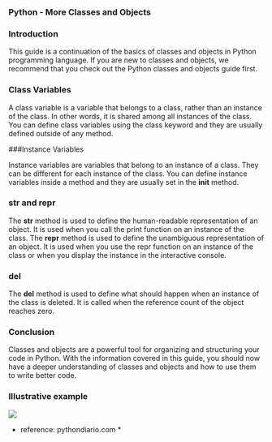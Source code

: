 ### Python - More Classes and Objects

### Introduction
This guide is a continuation of the basics of classes and objects in Python programming language. If you are new to classes and objects, we recommend that you check out the Python classes and objects guide first.

### Class Variables

A class variable is a variable that belongs to a class, rather than an instance of the class. In other words, it is shared among all instances of the class. You can define class variables using the class keyword and they are usually defined outside of any method.

###Instance Variables

Instance variables are variables that belong to an instance of a class. They can be different for each instance of the class. You can define instance variables inside a method and they are usually set in the __init__ method.

### __str__ and __repr__

The __str__ method is used to define the human-readable representation of an object. It is used when you call the print function on an instance of the class. The __repr__ method is used to define the unambiguous representation of an object. It is used when you use the repr function on an instance of the class or when you display the instance in the interactive console.

### __del__
The __del__ method is used to define what should happen when an instance of the class is deleted. It is called when the reference count of the object reaches zero.

### Conclusion
Classes and objects are a powerful tool for organizing and structuring your code in Python. With the information covered in this guide, you should now have a deeper understanding of classes and objects and how to use them to write better code.

### Illustrative example
![](https://pythondiario.com/wp-content/uploads/2014/10/Definiendo2Bclase2BMascota2Ben2BPython.png)

* reference: pythondiario.com *
